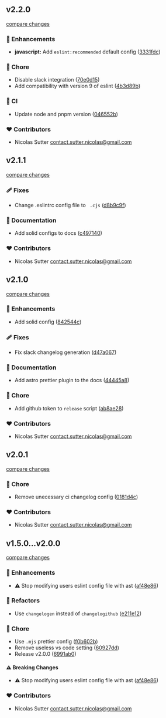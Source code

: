 ## v2.2.0

[compare changes](https://github.com/alsacreations/eslint/compare/v2.1.1...v2.2.0)

### 🚀 Enhancements

- **javascript:** Add `eslint:recommended` default config ([3331fdc](https://github.com/alsacreations/eslint/commit/3331fdc))

### 🏡 Chore

- Disable slack integration ([70e0d15](https://github.com/alsacreations/eslint/commit/70e0d15))
- Add compatibility with version 9 of eslint ([4b3d89b](https://github.com/alsacreations/eslint/commit/4b3d89b))

### 🤖 CI

- Update node and pnpm version ([046552b](https://github.com/alsacreations/eslint/commit/046552b))

### ❤️ Contributors

- Nicolas Sutter <contact.sutter.nicolas@gmail.com>

## v2.1.1

[compare changes](https://github.com/alsacreations/eslint/compare/v2.1.0...v2.1.1)

### 🩹 Fixes

- Change .eslintrc config file to ` .cjs` ([d8b9c9f](https://github.com/alsacreations/eslint/commit/d8b9c9f))

### 📖 Documentation

- Add solid configs to docs ([c497140](https://github.com/alsacreations/eslint/commit/c497140))

### ❤️ Contributors

- Nicolas Sutter <contact.sutter.nicolas@gmail.com>

## v2.1.0

[compare changes](https://github.com/alsacreations/eslint/compare/v2.0.1...v2.1.0)

### 🚀 Enhancements

- Add solid config ([842544c](https://github.com/alsacreations/eslint/commit/842544c))

### 🩹 Fixes

- Fix slack changelog generation ([d47a067](https://github.com/alsacreations/eslint/commit/d47a067))

### 📖 Documentation

- Add astro prettier plugin to the docs ([44445a8](https://github.com/alsacreations/eslint/commit/44445a8))

### 🏡 Chore

- Add github token to `release` script ([ab8ae28](https://github.com/alsacreations/eslint/commit/ab8ae28))

### ❤️ Contributors

- Nicolas Sutter <contact.sutter.nicolas@gmail.com>

## v2.0.1

[compare changes](https://github.com/alsacreations/eslint/compare/v2.0.0...v2.0.1)

### 🏡 Chore

- Remove unecessary ci changelog config ([0181d4c](https://github.com/alsacreations/eslint/commit/0181d4c))

### ❤️ Contributors

- Nicolas Sutter <contact.sutter.nicolas@gmail.com>

## v1.5.0...v2.0.0

[compare changes](https://github.com/alsacreations/eslint/compare/v1.5.0...v2.0.0)

### 🚀 Enhancements

- ⚠️ Stop modifying users eslint config file with ast ([af48e86](https://github.com/alsacreations/eslint/commit/af48e86))

### 💅 Refactors

- Use `changelogen` instead of `changelogithub` ([e211e12](https://github.com/alsacreations/eslint/commit/e211e12))

### 🏡 Chore

- Use `.mjs` prettier config ([f0b602b](https://github.com/alsacreations/eslint/commit/f0b602b))
- Remove useless vs code setting ([60927dd](https://github.com/alsacreations/eslint/commit/60927dd))
- Release v2.0.0 ([6991ab0](https://github.com/alsacreations/eslint/commit/6991ab0))

#### ⚠️ Breaking Changes

- ⚠️ Stop modifying users eslint config file with ast ([af48e86](https://github.com/alsacreations/eslint/commit/af48e86))

### ❤️ Contributors

- Nicolas Sutter <contact.sutter.nicolas@gmail.com>

